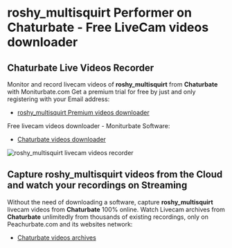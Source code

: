 # roshy_multisquirt Performer on Chaturbate - Free LiveCam videos downloader

## Chaturbate Live Videos Recorder

Monitor and record livecam videos of **roshy_multisquirt** from **Chaturbate** with Moniturbate.com
Get a premium trial for free by just and only registering with your Email address:
* [roshy_multisquirt Premium videos downloader](https://moniturbate.com/request-demo-licence-key.html)

Free livecam videos downloader - Moniturbate Software:
* [Chaturbate videos downloader](https://moniturbate.com/moniturbate-download-software.html)

![roshy_multisquirt livecam videos recorder](https://peachurnet.com/templates/moniturbate-software.png)


## Capture roshy_multisquirt videos from the Cloud and watch your recordings on Streaming

Without the need of downloading a software, capture **roshy_multisquirt** livecam videos from **Chaturbate** 100% online.
Watch Livecam archives from **Chaturbate** unlimitedly from thousands of existing recordings, only on Peachurbate.com and its websites network:
* [Chaturbate videos archives](https://peachurnet.com/)